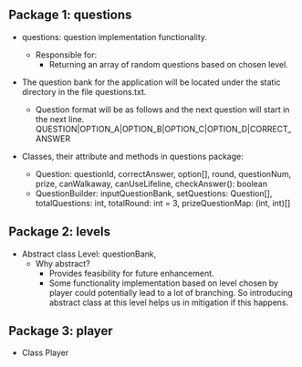 ## Package 1: questions
- questions: question implementation functionality.
    - Responsible for:
        - Returning an array of random questions based on chosen level.

- The question bank for the application will be located under the static directory in the file questions.txt.
    - Question format will be as follows and the next question will start in the next line. 
    QUESTION|OPTION_A|OPTION_B|OPTION_C|OPTION_D|CORRECT_ANSWER

- Classes, their attribute and methods in questions package:
    - Question: questionId, correctAnswer, option[], round, questionNum, prize, canWalkaway, canUseLifeline, checkAnswer(): boolean  
    - QuestionBuilder: inputQuestionBank, setQuestions: Question[], totalQuestions: int, totalRound: int = 3, prizeQuestionMap: (int, int)[]



## Package 2: levels
- Abstract class Level: questionBank, 
    - Why abstract? 
        - Provides feasibility for future enhancement.
        - Some functionality implementation based on level chosen by player could potentially lead to a lot of branching. So introducing abstract class at this level helps us in mitigation if this happens.


## Package 3: player
- Class Player